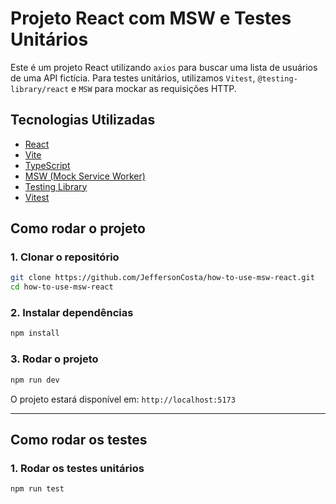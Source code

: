 # Projeto React com MSW e Testes Unitários

Este é um projeto React utilizando `axios` para buscar uma lista de usuários de uma API fictícia. Para testes unitários, utilizamos `Vitest`, `@testing-library/react` e `MSW` para mockar as requisições HTTP.

## Tecnologias Utilizadas
- [React](https://react.dev/)
- [Vite](https://vitejs.dev/)
- [TypeScript](https://www.typescriptlang.org/)
- [MSW (Mock Service Worker)](https://mswjs.io/)
- [Testing Library](https://testing-library.com/)
- [Vitest](https://vitest.dev/)

## Como rodar o projeto

### 1. Clonar o repositório
```sh
git clone https://github.com/JeffersonCosta/how-to-use-msw-react.git
cd how-to-use-msw-react
```

### 2. Instalar dependências
```sh
npm install
```

### 3. Rodar o projeto
```sh
npm run dev
```

O projeto estará disponível em: `http://localhost:5173`

---

## Como rodar os testes

### 1. Rodar os testes unitários
```sh
npm run test
```
